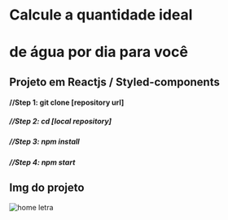 # Calcule a quantidade ideal
# de água por dia para você

## Projeto em Reactjs / Styled-components


#### //Step 1: git clone [repository url]

##### //Step 2: cd [local repository] 

##### //Step 3: npm install

##### //Step 4: npm start


## Img do projeto

![home letra](https://github.com/heliocosta10/watergood/edit/master/watergood.png)

